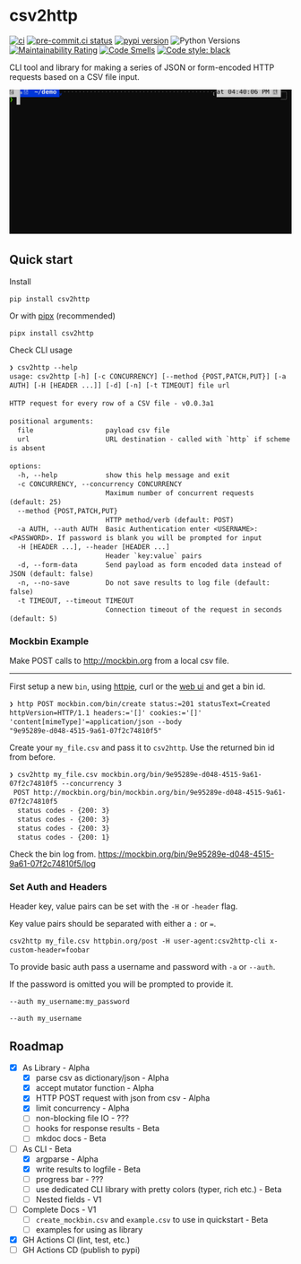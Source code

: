 # csv2http

[![ci](https://github.com/Kilo59/csv2http/workflows/ci/badge.svg)](https://github.com/Kilo59/csv2http/actions)
[![pre-commit.ci status](https://results.pre-commit.ci/badge/github/Kilo59/csv2http/main.svg)](https://results.pre-commit.ci/latest/github/Kilo59/csv2http/main)
[![pypi version](https://img.shields.io/pypi/v/csv2http.svg)](https://pypi.org/project/csv2http/)
![Python Versions](https://img.shields.io/pypi/pyversions/csv2http)
[![Maintainability Rating](https://sonarcloud.io/api/project_badges/measure?project=Kilo59_csv2http&metric=sqale_rating)](https://sonarcloud.io/summary/new_code?id=Kilo59_csv2http)
[![Code Smells](https://sonarcloud.io/api/project_badges/measure?project=Kilo59_csv2http&metric=code_smells)](https://sonarcloud.io/summary/new_code?id=Kilo59_csv2http)
[![Code style: black](https://img.shields.io/badge/code%20style-black-000000.svg)](https://github.com/ambv/black)

CLI tool and library for making a series of JSON or form-encoded HTTP requests based on a CSV file input.

![Demo](images/demo1.svg)

## Quick start

Install

```
pip install csv2http
```

Or with [pipx](https://pypa.github.io/pipx/) (recommended)

```
pipx install csv2http
```

Check CLI usage

```
❯ csv2http --help
usage: csv2http [-h] [-c CONCURRENCY] [--method {POST,PATCH,PUT}] [-a AUTH] [-H [HEADER ...]] [-d] [-n] [-t TIMEOUT] file url

HTTP request for every row of a CSV file - v0.0.3a1

positional arguments:
  file                  payload csv file
  url                   URL destination - called with `http` if scheme is absent

options:
  -h, --help            show this help message and exit
  -c CONCURRENCY, --concurrency CONCURRENCY
                        Maximum number of concurrent requests (default: 25)
  --method {POST,PATCH,PUT}
                        HTTP method/verb (default: POST)
  -a AUTH, --auth AUTH  Basic Authentication enter <USERNAME>:<PASSWORD>. If password is blank you will be prompted for input
  -H [HEADER ...], --header [HEADER ...]
                        Header `key:value` pairs
  -d, --form-data       Send payload as form encoded data instead of JSON (default: false)
  -n, --no-save         Do not save results to log file (default: false)
  -t TIMEOUT, --timeout TIMEOUT
                        Connection timeout of the request in seconds (default: 5)
```

### Mockbin Example

Make POST calls to http://mockbin.org from a local csv file.

---

First setup a new `bin`, using [httpie](https://httpie.io/cli), curl or the [web ui](http://mockbin.com/bin/create) and get a bin id.

```
❯ http POST mockbin.com/bin/create status:=201 statusText=Created httpVersion=HTTP/1.1 headers:='[]' cookies:='[]' 'content[mimeType]'=application/json --body
"9e95289e-d048-4515-9a61-07f2c74810f5"
```

Create your `my_file.csv` and pass it to `csv2http`.
Use the returned bin id from before.

```
❯ csv2http my_file.csv mockbin.org/bin/9e95289e-d048-4515-9a61-07f2c74810f5 --concurrency 3
 POST http://mockbin.org/bin/mockbin.org/bin/9e95289e-d048-4515-9a61-07f2c74810f5
  status codes - {200: 3}
  status codes - {200: 3}
  status codes - {200: 3}
  status codes - {200: 1}
```

Check the bin log from.
https://mockbin.org/bin/9e95289e-d048-4515-9a61-07f2c74810f5/log

### Set Auth and Headers

Header key, value pairs can be set with the `-H` or `-header` flag.

Key value pairs should be separated with either a `:` or `=`.

```
csv2http my_file.csv httpbin.org/post -H user-agent:csv2http-cli x-custom-header=foobar
```

To provide basic auth pass a username and password with `-a` or `--auth`.

If the password is omitted you will be prompted to provide it.

```
--auth my_username:my_password
```

```
--auth my_username
```

## Roadmap

- [x] As Library - Alpha
  - [x] parse csv as dictionary/json - Alpha
  - [x] accept mutator function - Alpha
  - [x] HTTP POST request with json from csv - Alpha
  - [x] limit concurrency - Alpha
  - [ ] non-blocking file IO - ???
  - [ ] hooks for response results - Beta
  - [ ] mkdoc docs - Beta
- [ ] As CLI - Beta
  - [x] argparse - Alpha
  - [x] write results to logfile - Beta
  - [ ] progress bar - ???
  - [ ] use dedicated CLI library with pretty colors (typer, rich etc.) - Beta
  - [ ] Nested fields - V1
- [ ] Complete Docs - V1
  - [ ] `create_mockbin.csv` and `example.csv` to use in quickstart - Beta
  - [ ] examples for using as library
- [x] GH Actions CI (lint, test, etc.)
- [ ] GH Actions CD (publish to pypi)
